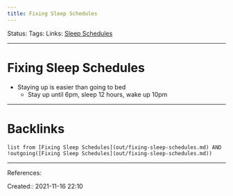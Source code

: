 ```yaml
---
title: Fixing Sleep Schedules
---
```

Status: 
Tags: 
Links: [Sleep Schedules](out/sleep-schedules.md)
___
# Fixing Sleep Schedules
- Staying up is easier than going to bed
	- Stay up until 6pm, sleep 12 hours, wake up 10pm
___
# Backlinks
```dataview
list from [Fixing Sleep Schedules](out/fixing-sleep-schedules.md) AND !outgoing([Fixing Sleep Schedules](out/fixing-sleep-schedules.md))
```
___
References:

Created:: 2021-11-16 22:10
